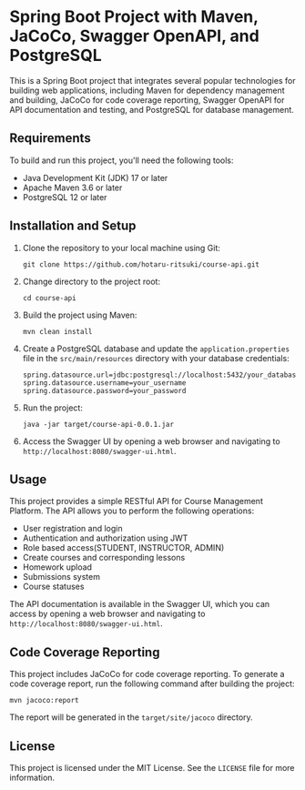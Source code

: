 

# Spring Boot Project with Maven, JaCoCo, Swagger OpenAPI, and PostgreSQL

This is a Spring Boot project that integrates several popular technologies for building web applications, including Maven for dependency management and building, JaCoCo for code coverage reporting, Swagger OpenAPI for API documentation and testing, and PostgreSQL for database management.

## Requirements

To build and run this project, you'll need the following tools:

- Java Development Kit (JDK) 17 or later
- Apache Maven 3.6 or later
- PostgreSQL 12 or later

## Installation and Setup

1. Clone the repository to your local machine using Git:

   ```
   git clone https://github.com/hotaru-ritsuki/course-api.git
   ```

2. Change directory to the project root:

   ```
   cd course-api
   ```

3. Build the project using Maven:

   ```
   mvn clean install
   ```

4. Create a PostgreSQL database and update the `application.properties` file in the `src/main/resources` directory with your database credentials:

   ```
   spring.datasource.url=jdbc:postgresql://localhost:5432/your_database
   spring.datasource.username=your_username
   spring.datasource.password=your_password
   ```

5. Run the project:

   ```
   java -jar target/course-api-0.0.1.jar
   ```

6. Access the Swagger UI by opening a web browser and navigating to `http://localhost:8080/swagger-ui.html`.

## Usage

This project provides a simple RESTful API for Course Management Platform. The API allows you to perform the following operations:

- User registration and login 
- Authentication and authorization using JWT
- Role based access(STUDENT, INSTRUCTOR, ADMIN)
- Create courses and corresponding lessons
- Homework upload
- Submissions system
- Course statuses

The API documentation is available in the Swagger UI, which you can access by opening a web browser and navigating to `http://localhost:8080/swagger-ui.html`.

## Code Coverage Reporting

This project includes JaCoCo for code coverage reporting. To generate a code coverage report, run the following command after building the project:

```
mvn jacoco:report
```

The report will be generated in the `target/site/jacoco` directory.

## License

This project is licensed under the MIT License. See the `LICENSE` file for more information.